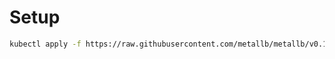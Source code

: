# Setup

```bash
kubectl apply -f https://raw.githubusercontent.com/metallb/metallb/v0.14.8/config/manifests/metallb-native.yaml
```